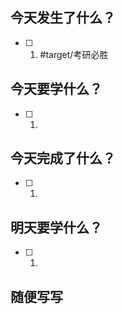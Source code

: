 ## 今天发生了什么？
- [ ] 1. #target/考研必胜  

## 今天要学什么？
- [ ] 1.

## 今天完成了什么？
- [ ] 1.

## 明天要学什么？
- [ ] 1.

## 随便写写